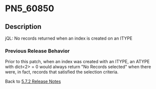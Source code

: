 # PN5_60850

<PageHeader />

## Description

jQL: No records returned when an index is created on an ITYPE

### Previous Release Behavior

Prior to this patch, when an index was created with an ITYPE, an ATYPE with dict&lt;2&gt; = 0 would always return "No Records selected" when there were, in fact, records that satisfied the selection criteria.

Back to [5.7.2 Release Notes](./../README.md)

  
<PageFooter />

